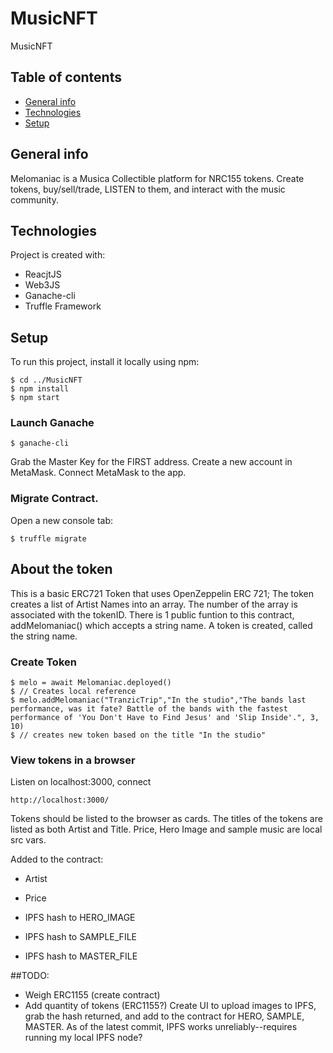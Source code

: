 # MusicNFT
MusicNFT 

## Table of contents
* [General info](#general-info)
* [Technologies](#technologies)
* [Setup](#setup)

## General info
Melomaniac is a Musica Collectible platform for NRC155 tokens. Create tokens, buy/sell/trade, LISTEN to them, and interact with the music community.
	
## Technologies
Project is created with:
* ReacjtJS
* Web3JS
* Ganache-cli
* Truffle Framework
	
## Setup
To run this project, install it locally using npm:

```
$ cd ../MusicNFT
$ npm install
$ npm start
```
### Launch Ganache
```
$ ganache-cli
```
Grab the Master Key for the FIRST address. Create a new account in MetaMask. Connect MetaMask to the app.

### Migrate Contract. 
Open a new console tab:
```
$ truffle migrate
```

## About the token
This is a basic ERC721 Token that uses OpenZeppelin ERC 721; The token creates a list of Artist Names into an array. The number of the array is associated with the tokenID. There is 1 public funtion to this contract, addMelomaniac() which accepts a string name. A token is created, called the string name.

### Create Token
```
$ melo = await Melomaniac.deployed()
$ // Creates local reference
$ melo.addMelomaniac("TranzicTrip","In the studio","The bands last performance, was it fate? Battle of the bands with the fastest performance of 'You Don't Have to Find Jesus' and 'Slip Inside'.", 3, 10)
$ // creates new token based on the title "In the studio"
```

### View tokens in a browser
Listen on localhost:3000, connect 
```
http://localhost:3000/
```

Tokens should be listed to the browser as cards. The titles of the tokens are listed as both Artist and Title. Price, Hero Image and sample music are local src vars.


Added to the contract:
* Artist

* Price
* IPFS hash to HERO_IMAGE
* IPFS hash to SAMPLE_FILE
* IPFS hash to MASTER_FILE


##TODO:
* Weigh ERC1155 (create contract)
* Add quantity of tokens (ERC1155?)
Create UI to upload images to IPFS, grab the hash returned, and add to the contract for HERO, SAMPLE, MASTER. As of the latest commit, IPFS works unreliably--requires running my local IPFS node?
